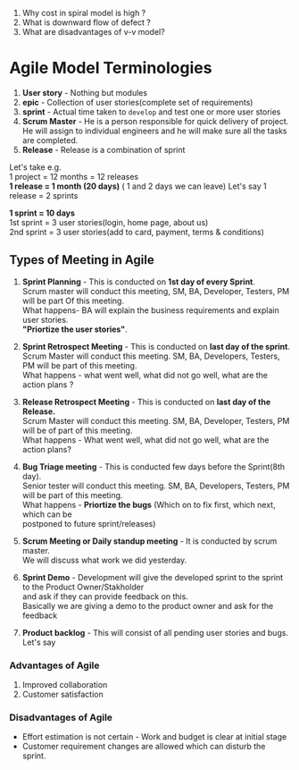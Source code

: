 1. Why cost in spiral model is high ?
2. What is downward flow of defect ?
3. What are disadvantages of v-v model?

# Agile Model Terminologies
1. **User story** - Nothing but modules  
2. **epic** - Collection of user stories(complete set of requirements)
3. **sprint** - Actual time taken to `develop` and test one or more user stories
4. **Scrum Master** - He is a person responsible for quick delivery of project.  
He will assign to individual engineers and he will make sure all the tasks are completed.
5. **Release** - Release is a combination of sprint

Let's take e.g.  
1 project = 12 months = 12 releases  
**1 release = 1 month (20 days)**  ( 1 and 2 days we can leave)
Let's say 1 release = 2 sprints

**1 sprint = 10 days**  
1st sprint = 3 user stories(login, home page, about us)  
2nd sprint = 3 user stories(add to card, payment, terms & conditions)

## Types of Meeting in Agile
1. **Sprint Planning** - This is conducted on **1st day of every Sprint**.  
 Scrum master will conduct this meeting,
SM, BA, Developer, Testers, PM will be part Of this meeting.  
What happens- BA will explain the business requirements and explain user stories.  
**"Priortize the user stories"**.

2. **Sprint Retrospect Meeting** - This is conducted on **last day of the sprint**.  
Scrum Master will conduct this meeting. SM, BA, Developers, Testers, PM will be part of this meeting.  
What happens - what went well, what did not go well, what are the action plans ?

3. **Release Retrospect Meeting** - This is conducted on **last day of the Release.**  
Scrum Master will conduct this meeting. SM, BA, Developer, Testers, PM will be of part of this meeting.  
What happens - What went well, what did not go well, what are the action plans?  

4. **Bug Triage meeting** - This is conducted few days before the Sprint(8th day).  
Senior tester will conduct this meeting.
SM, BA, Developers, Testers, PM will be part of this meeting.  
What happens - **Priortize the bugs** (Which on to fix first, which next, which can be   
postponed to future sprint/releases)

5. **Scrum Meeting or Daily standup meeting** - It is conducted by scrum master.  
We will discuss what work we did yesterday.

6. **Sprint Demo** - Development will give the developed sprint to the sprint to the Product Owner/Stakholder  
and ask if they can provide feedback on this.  
Basically we are giving a demo to the product owner and ask for the feedback

7. **Product backlog** - This will consist of all pending user stories and bugs.
Let's say

### Advantages of Agile
1. Improved collaboration
2. Customer satisfaction

### Disadvantages of Agile
* Effort estimation is not certain - Work and budget is clear at initial stage
* Customer requirement changes are allowed which can disturb the sprint.